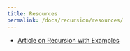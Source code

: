 ```yaml
---
title: Resources
permalink: /docs/recursion/resources/
---
```


- [Article on Recursion with Examples](http://www.danzig.us/cpp/recursion.html)
